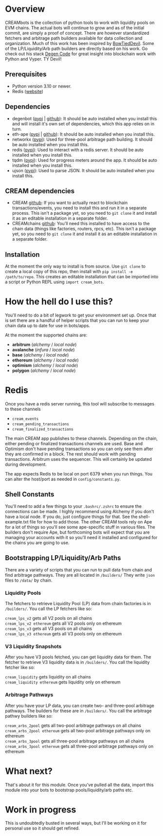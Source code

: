 
# Overview
CREAMbots is the collection of python tools to work with liquidity pools on EVM chains. The actual bots will continue to grow and as of the initial commit, are simply a proof of concept. There are however standardized fetchers and arbitrage path builders available for data collection and organization. Much of this work has been inspired by [BowTiedDevil](https://twitter.com/BowTiedDevil). Some of the LP/Liquidity/Arb path builders are directly based on his work. Go check out his stack [Degen Code](https://www.degencode.com/) for great insight into blockchain work with Python and Vyper. TY Devil!

## Prerequisites
- Python version 3.10 or newer.
- Redis ([website](https://redis.io))

## Dependencies
- degenbot ([pypi](https://pypi.org/project/degenbot/) | [github](https://github.com/BowTiedDevil/degenbot)): It should be auto installed when you install this and will install it's own set of dependencies, which this app relies on in turn.
- eth-ape ([pypi](https://pypi.org/project/eth-ape/) | [github](https://github.com/ApeWorX/ape)): It should be auto installed when you install this.
- networkx ([pypi](https://pypi.org/project/networkx/)): Used for three-pool arbitrage path building. It should be auto installed when you install this.
- redis ([pypi](https://pypi.org/project/degenbot/)): Used to interact with a redis server. It should be auto installed when you install this.
- tqdm ([pypi](https://pypi.org/project/tqdm/)): Used for progress meters around the app. It should be auto installed when you install this.
- ujson ([pypi](https://pypi.org/project/degenbot/)): Used to parse JSON. It should be auto installed when you install this.

## CREAM dependencies
- CREAM [github](https://github.com/salparadi/cream): If you want to actually react to blockchain transactions/events, you need to install this and run it in a separate process. This isn't a package yet, so you need to `git clone` it and install it as an editable installation in a separate folder.
- CREAMchains [github](https://github.com/salparadi/cream-chains): You'll need this installed to have access to the chain data (things like factories, routers, rpcs, etc). This isn't a package yet, so you need to `git clone` it and install it as an editable installation in a separate folder.

## Installation
At the moment the only way to install is from source. Use `git clone` to create a local copy of this repo, then install with `pip install -e /path/to/repo`. This creates an editable installation that can be imported into a script or Python REPL using `import cream_bots`.

# How the hell do I use this?
You'll need to do a bit of legwork to get your environment set up. Once that is set there are a handful of helper scripts that you can run to keep your chain data up to date for use in bots/apps.

At the moment the supported chains are:
- **arbitrum** (*alchemy* / *local node*)
- **avalanche** (*infura* / *local node*)
- **base** (*alchemy* / *local node*)
- **ethereum** (*alchemy* / *local node*)
- **optimism** (*alchemy* / *local node*)
- **polygon** (*alchemy* / *local node*)

# Redis
Once you have a redis server running, this tool will subscribe to messages to these channels

 - `cream_events`
 - `cream_pending_transactions`
 - `cream_finalized_transactions`

The main CREAM app publishes to these channels. Depending on the chain, either pending or finalized transactions channels are used. Base and Optimism don't have pending transactions so you can only see them after they are confirmed in a block. The rest should work with pending transactions. Arbitrum uses the sequencer. This will certainly be updated during development.

The app expects Redis to be local on port 6379 when you run things. You can alter the host/port as needed in `config/constants.py`. 

## Shell Constants
You'll need to add a few things to your `.bashrc/.zshrc` to ensure the connections can be made. I highly recommend using Alchemy if you don't have a local node. If you do, just configure things for that. See the shell-example.txt file for how to add those. The other CREAM tools rely on Ape for a lot of things so you'll see some ape-specific stuff in various files. The builders don't require Ape, but forthcoming bots will expect that you are managing your accounts with it so you'll need it installed and configured for the chains you are going to use.

## Bootstrapping LP/Liquidity/Arb Paths
There are a variety of scripts that you can run to pull data from chain and find arbitrage pathways. They are all located in `/builders/` They write `json` files to `/data/` by chain.

### Liquidity Pools
The fetchers to retrieve Liquidity Pool (LP) data from chain factories is in `/builders/`. You call the LP fetchers like so:

`cream_lps_v2` gets all V2 pools on all chains\
`cream_lps_v2 ethereum` gets all V2 pools only on ethereum\
`cream_lps_v3` gets all V3 pools on all chains\
`cream_lps_v3 ethereum` gets all V3 pools only on ethereum

### V3 Liquidity Snapshots
After you have V3 pools fetched, you can get liquidity data for them. The fetcher to retrieve V3 liquidity data is in `/builders/`. You call the liquidity fetcher like so:

`cream_liquidity` gets liquidity on all chains\
`cream_liquidity ethereum` gets liquidity only on ethereum

### Arbitrage Pathways
After you have your LP data, you can create two- and three-pool arbitrage pathways. The builders for these are in `/builders/`. You call the arbitrage pathwy builders like so:

`cream_arbs_2pool` gets all two-pool arbitrage pathways on all chains\
`cream_arbs_2pool ethereum` gets all two-pool arbitrage pathways only on ethereum\
`cream_arbs_3pool` gets all three-pool arbitrage pathways on all chains\
`cream_arbs_3pool ethereum` gets all three-pool arbitrage pathways only on ethereum

# What next?
That's about it for this module. Once you've pulled all the data, import this module into your bots to bootstrap pools/liquidity/arb paths etc.

# Work in progress
This is undoubtedly busted in several ways, but I'll be working on it for personal use so it should get refined.
